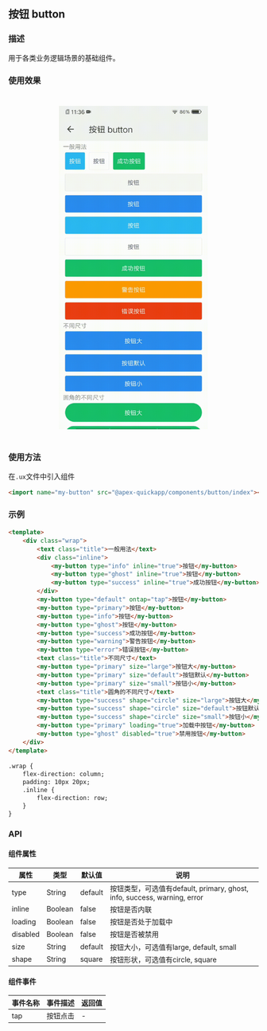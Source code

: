 ## 按钮 button

### 描述

用于各类业务逻辑场景的基础组件。

### 使用效果

<div style="text-align: center;margin: 40px;"><img src="../assets/button.gif" style="width:300px" /></div>

### 使用方法

在`.ux`文件中引入组件

```html
<import name="my-button" src="@apex-quickapp/components/button/index"></import>
```

### 示例

```html
<template>
    <div class="wrap">
        <text class="title">一般用法</text>
        <div class="inline">
            <my-button type="info" inline="true">按钮</my-button>
            <my-button type="ghost" inline="true">按钮</my-button>
            <my-button type="success" inline="true">成功按钮</my-button>
        </div>
        <my-button type="default" ontap="tap">按钮</my-button>
        <my-button type="primary">按钮</my-button>
        <my-button type="info">按钮</my-button>
        <my-button type="ghost">按钮</my-button>
        <my-button type="success">成功按钮</my-button>
        <my-button type="warning">警告按钮</my-button>
        <my-button type="error">错误按钮</my-button>
        <text class="title">不同尺寸</text>
        <my-button type="primary" size="large">按钮大</my-button>
        <my-button type="primary" size="default">按钮默认</my-button>
        <my-button type="primary" size="small">按钮小</my-button>
        <text class="title">圆角的不同尺寸</text>
        <my-button type="success" shape="circle" size="large">按钮大</my-button>
        <my-button type="success" shape="circle" size="default">按钮默认</my-button>
        <my-button type="success" shape="circle" size="small">按钮小</my-button>
        <my-button type="primary" loading="true">加载中按钮</my-button>
        <my-button type="ghost" disabled="true">禁用按钮</my-button>
    </div>
</template>
```

```less
.wrap {
    flex-direction: column;
    padding: 10px 20px;
    .inline {
        flex-direction: row;
    }
}
```

### API

#### 组件属性

| 属性     | 类型    | 默认值  | 说明                                                         |
| -------- | ------- | ------- | ------------------------------------------------------------ |
| type     | String  | default | 按钮类型，可选值有default, primary, ghost, info, success, warning, error |
| inline   | Boolean | false   | 按钮是否内联                                                 |
| loading  | Boolean | false   | 按钮是否处于加载中                                           |
| disabled | Boolean | false   | 按钮是否被禁用                                               |
| size     | String  | default | 按钮大小，可选值有large, default, small                      |
| shape    | String  | square  | 按钮形状，可选值有circle, square                             |

#### 组件事件

| 事件名称 | 事件描述 | 返回值 |
| -------- | -------- | ------ |
| tap      | 按钮点击 | -      |

